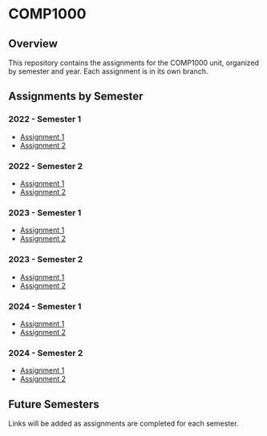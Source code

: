 # COMP1000

## Overview
This repository contains the assignments for the COMP1000 unit, organized by semester and year. Each assignment is in its own branch.

## Assignments by Semester

### 2022 - Semester 1
- [Assignment 1](https://github.com/todolodo/COMP1000/tree/2022-S1-A1)
- [Assignment 2](https://github.com/todolodo/COMP1000/tree/2022-S1-A2)

### 2022 - Semester 2
- [Assignment 1](https://github.com/todolodo/COMP1000/tree/2022-S2-A1)
- [Assignment 2](https://github.com/todolodo/COMP1000/tree/2022-S2-A2)

### 2023 - Semester 1
- [Assignment 1](https://github.com/todolodo/COMP1000/tree/2023-S1-A1)
- [Assignment 2](https://github.com/todolodo/COMP1000/tree/2023-S1-A2)

### 2023 - Semester 2
- [Assignment 1](https://github.com/todolodo/COMP1000/tree/2023-S2-A1)
- [Assignment 2](https://github.com/todolodo/COMP1000/tree/2023-S2-A2)

### 2024 - Semester 1
- [Assignment 1](https://github.com/todolodo/COMP1000/tree/2024-S1-A1)
- [Assignment 2](https://github.com/todolodo/COMP1000/tree/2024-S1-A2)

### 2024 - Semester 2
- [Assignment 1](https://github.com/todolodo/COMP1000/tree/2024-S2-A1)
- [Assignment 2](https://github.com/todolodo/COMP1000/tree/2024-S2-A2)

## Future Semesters
Links will be added as assignments are completed for each semester.
